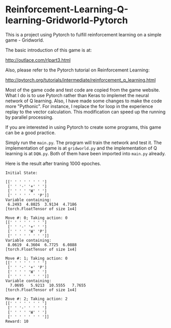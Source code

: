 # Reinforcement-Learning-Q-learning-Gridworld-Pytorch
This is a project using Pytorch to fulfill reinforcement learning on a simple game - Gridworld.

The basic introduction of this game is at:

http://outlace.com/rlpart3.html

Also, please refer to the Pytorch tutorial on Reinforcement Learning:

http://pytorch.org/tutorials/intermediate/reinforcement_q_learning.html

Most of the game code and test code are copied from the game website. What I do is to use Pytorch rather than Keras to implemet the neural network of Q learning. Also, I have made some changes to make the code more "Pythonic". For instance, I replace the for loop in the experience replay to the vector calculation. This modification can speed up the running by parallel processing.

If you are interested in using Pytorch to create some programs, this game can be a good practice.


Simply run the `main.py`. The program will train the network and test it. The implementation of game is at `gridworld.py` and the implementation of Q learning is at `DQN.py`. Both of them have been imported into `main.py` already.

Here is the result after traning 1000 epoches.
```
Initial State:

[[' ' ' ' ' ' ' ']
 [' ' '-' '+' ' ']
 [' ' ' ' 'W' ' ']
 [' ' ' ' ' ' 'P']]
Variable containing:
 6.2493  4.8025  3.9134  4.7186
[torch.FloatTensor of size 1x4]

Move #: 0; Taking action: 0
[[' ' ' ' ' ' ' ']
 [' ' '-' '+' ' ']
 [' ' ' ' 'W' 'P']
 [' ' ' ' ' ' ' ']]
Variable containing:
 8.0619  4.3604  6.7725  6.0888
[torch.FloatTensor of size 1x4]

Move #: 1; Taking action: 0
[[' ' ' ' ' ' ' ']
 [' ' '-' '+' 'P']
 [' ' ' ' 'W' ' ']
 [' ' ' ' ' ' ' ']]
Variable containing:
  7.0695   5.9213  10.5555   7.7655
[torch.FloatTensor of size 1x4]

Move #: 2; Taking action: 2
[[' ' ' ' ' ' ' ']
 [' ' '-' ' ' ' ']
 [' ' ' ' 'W' ' ']
 [' ' ' ' ' ' ' ']]
Reward: 10

```
